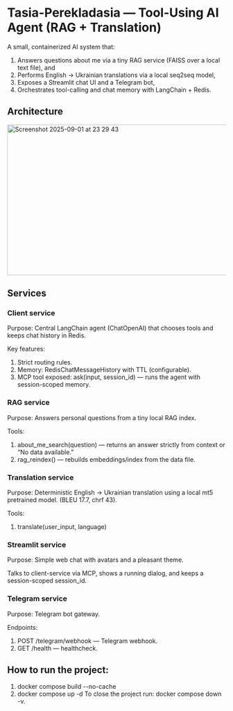 # Tasia-Perekladasia — Tool-Using AI Agent (RAG + Translation)

A small, containerized AI system that:
1. Answers questions about me via a tiny RAG service (FAISS over a local text file), and
2. Performs English → Ukrainian translations via a local seq2seq model,
3. Exposes a Streamlit chat UI and a Telegram bot,
4. Orchestrates tool-calling and chat memory with LangChain + Redis.

## Architecture

<img width="803" height="347" alt="Screenshot 2025-09-01 at 23 29 43" src="https://github.com/user-attachments/assets/3eb6be3e-4119-4c38-a383-3e1b293bdcae" />

## Services

### Client service
Purpose: Central LangChain agent (ChatOpenAI) that chooses tools and keeps chat history in Redis.

Key features:
1. Strict routing rules.
2. Memory: RedisChatMessageHistory with TTL (configurable).
3. MCP tool exposed: ask(input, session_id) — runs the agent with session-scoped memory.

### RAG service
Purpose: Answers personal questions from a tiny local RAG index.

Tools:
1. about_me_search(question) — returns an answer strictly from context or “No data available.”
2. rag_reindex() — rebuilds embeddings/index from the data file.

### Translation service
Purpose: Deterministic English → Ukrainian translation using a local mt5 pretrained model. (BLEU 17.7, chrf 43).

Tools:
1. translate(user_input, language)

### Streamlit service
Purpose: Simple web chat with avatars and a pleasant theme.

Talks to client-service via MCP, shows a running dialog, and keeps a session-scoped session_id.

### Telegram service
Purpose: Telegram bot gateway.

Endpoints:
1. POST /telegram/webhook — Telegram webhook.
2. GET /health — healthcheck.

## How to run the project:
1. docker compose build --no-cache
2. docker compose up -d
To close the project run: docker compose down -v.
